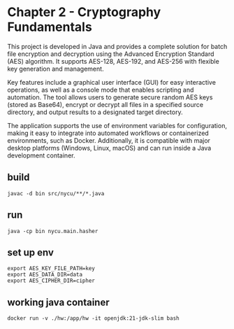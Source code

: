 # Chapter 2 - Cryptography Fundamentals
This project is developed in Java and provides a complete solution for batch file encryption and decryption using the Advanced Encryption Standard (AES) algorithm. It supports AES-128, AES-192, and AES-256 with flexible key generation and management.

Key features include a graphical user interface (GUI) for easy interactive operations, as well as a console mode that enables scripting and automation. The tool allows users to generate secure random AES keys (stored as Base64), encrypt or decrypt all files in a specified source directory, and output results to a designated target directory.

The application supports the use of environment variables for configuration, making it easy to integrate into automated workflows or containerized environments, such as Docker. Additionally, it is compatible with major desktop platforms (Windows, Linux, macOS) and can run inside a Java development container. 

## build

```
javac -d bin src/nycu/**/*.java
```

## run

```
java -cp bin nycu.main.hasher
```

## set up env

```
export AES_KEY_FILE_PATH=key
export AES_DATA_DIR=data
export AES_CIPHER_DIR=cipher
```

## working java container

```
docker run -v ./hw:/app/hw -it openjdk:21-jdk-slim bash
```
